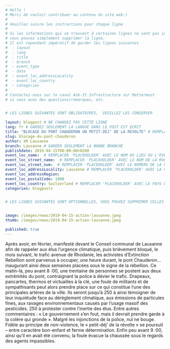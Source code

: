 ```yaml
---
# Hello !
# Merci de vouloir contribuer au contenu du site web:)
#
# Veuillez suivre les instructions pour chaque ligne
#
# Si les informations qui se trouvent à certaines lignes ne sont pas importantes
# vous pouvez simplement supprimer la ligne. 
# Il est cependant impératif de garder les lignes suivantes
#  - layout
#  - lang
#  - title
#  - branch
#  - event_type
#  - date
#  - event_loc_addressLocality
#  - event_loc_country
#  - categories
#
# Contactez-nous sur le canal Ask-It Infrastructure sur Mattermost 
# si vous avez des questions/remarques, etc.


# LES LIGNES SUIVANTES SONT OBLIGATOIRES,  VEUILLEZ LES CONSERVER

layout: blogpost # NE CHANGEZ PAS CETTE LIGNE
lang: fr # GARDEZ SEULEMENT LA LANGUE DANS LE POST EST ECRIT
title: "BLOCAGE DU PONT CHAUDERON UN PETIT-DÉJ’ DE LA RÉVOLTE" # REMPLACER 'PLACEHOLDER' AVEC LE TITRE DE VOTRE POST
slug: blocage-du-pont-chauderon
author: XR Lausanne
branch: Lausanne # GARDER SEULEMENT LA BONNE BRANCHE
publishdate: 2019-04-15T00:00:00+0200
event_loc_name:  # REMPLACER 'PLACEHOLDER' AVEC LE NOM DU LIEU OU L'EVENEMENT A LIEU
event_loc_street_name:  # REMPLACER 'PLACEHOLDER' AVEC LE NOM DE LA RUE OU L'EVENEMENT A LIEU
event_loc_street_num:  # REMPLACER 'PLACEHOLDER' AVEC LE NUMERO DE LA RUE OU L'EVENEMENT A LIEU
event_loc_addressLocality: Lausanne # REMPLACER 'PLACEHOLDER' AVEC LA VILLE DANS LAQUELLE L'EVENEMENT A LIEU
event_loc_addressRegion: 
event_loc_postalCode: 1000
event_loc_country: Switzerland # REMPLACER 'PLACEHOLDER' AVEC LE PAYS DANS LAQUELLE L'EVENEMENT A LIEU
categories: blogposts


# LES LIGNES SUIVANTES SONT OPTIONNELLES, VOUS POUVEZ SUPPRIMER CELLES QUI NE VOUS INTERESSE PAS


image: /images/news/2019-04-15-action-lausanne.jpeg
thumb: /images/news/2019-04-15-action-lausanne.jpeg

published: true
---
```


Après avoir, en février, manifesté devant le Conseil communal de Lausanne afin de rappeler aux élus l’urgence climatique, puis brièvement bloqué, le mois suivant, le trafic avenue de Rhodanie, les activistes d’Extinction Rebellion sont parvenus à occuper, une heure durant, le pont Chauderon… inaugurant ainsi deux semaines placées sous le signe de la rébellion.
    Ce matin-là, peu avant 8 :00, une trentaine de personnes se postent aux deux extrémités du pont, contraignant la police à dévier le trafic. Drapeaux, pancartes, thermos et victuailles à la clé, une foule de militants et de sympathisants peut alors prendre place sur ce qui constitue l’une des principales artères de la ville. Ils seront jusqu’à 250 à ainsi témoigner de leur inquiétude face au dérèglement climatique, aux émissions de particules fines, aux ravages environnementaux causés par l’usage massif des pesticides. 250 à protester contre l’inertie des élus. Entre autres commentaires : « Le gouvernement s’en fout, mais il devrait prendre garde à la colère qui gronde ».
    Malgré les injonctions de la police, nul ne bouge. Fidèle au principe de non-violence, le « petit-déj’ de la révolte » se poursuit – entre caractère bon-enfant et ferme détermination. Enfin peu avant 9 :00, ainsi qu’il en avait été convenu, la foule évacue la chaussée sous le regards des agents impassibles.
